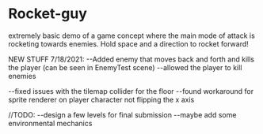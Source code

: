 # Rocket-guy
extremely basic demo of a game concept where the main mode of attack is rocketing towards enemies. Hold space and a direction to rocket forward!

NEW STUFF 7/18/2021:
--Added enemy that moves back and forth and kills the player (can be seen in EnemyTest scene)
--allowed the player to kill enemies

--fixed issues with the tilemap collider for the floor
--found workaround for sprite renderer on player character not flipping the x axis

//TODO:
--design a few levels for final submission
--maybe add some environmental mechanics